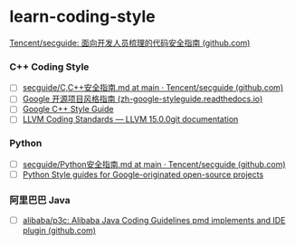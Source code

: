 # learn-coding-style

[Tencent/secguide: 面向开发人员梳理的代码安全指南 (github.com)](https://github.com/Tencent/secguide)

### C++ Coding Style 

- [ ] [secguide/C,C++安全指南.md at main · Tencent/secguide (github.com)](https://github.com/Tencent/secguide/blob/main/C,C++安全指南.md)
- [ ] [Google 开源项目风格指南 (zh-google-styleguide.readthedocs.io)](https://zh-google-styleguide.readthedocs.io/en/latest/google-cpp-styleguide/)
- [ ] [Google C++ Style Guide](https://google.github.io/styleguide/cppguide.html)
- [ ] [LLVM Coding Standards — LLVM 15.0.0git documentation](https://llvm.org/docs/CodingStandards.html)

### Python 

- [ ] [secguide/Python安全指南.md at main · Tencent/secguide (github.com)](https://github.com/Tencent/secguide/blob/main/Python安全指南.md)
- [ ] [Python Style guides for Google-originated open-source projects](https://google.github.io/styleguide/pyguide.html)

### 阿里巴巴 Java

- [ ] [alibaba/p3c: Alibaba Java Coding Guidelines pmd implements and IDE plugin (github.com)](https://github.com/alibaba/p3c)



